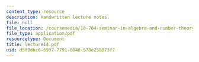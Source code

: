 ```yaml
---
content_type: resource
description: Handwritten lecture notes.
file: null
file_location: /coursemedia/18-704-seminar-in-algebra-and-number-theory-rational-points-on-elliptic-curves-fall-2004/d5f8dbc6693777918840578e258873f7_lecture14.pdf
file_type: application/pdf
resourcetype: Document
title: lecture14.pdf
uid: d5f8dbc6-6937-7791-8840-578e258873f7
---
```


